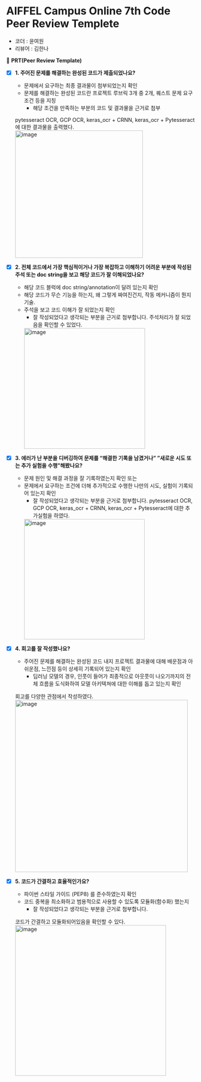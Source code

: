 # AIFFEL Campus Online 7th Code Peer Review Templete

- 코더 : 윤여원
- 리뷰어 : 김한나



🔑 **PRT(Peer Review Template)**

- [X]  **1. 주어진 문제를 해결하는 완성된 코드가 제출되었나요?** 
    - 문제에서 요구하는 최종 결과물이 첨부되었는지 확인
    - 문제를 해결하는 완성된 코드란 프로젝트 루브릭 3개 중 2개, 
    퀘스트 문제 요구조건 등을 지칭
        - 해당 조건을 만족하는 부분의 코드 및 결과물을 근거로 첨부
          
    pytesseract OCR, GCP OCR, keras_ocr + CRNN, keras_ocr + Pytesseract에 대한 결과물을 출력했다.
    <img width="341" alt="image" src="https://github.com/dudnjsckrgo/aiffel_quest/assets/130530651/39967336-81e3-414a-9dd8-6c53b548c1dd">

- [X]  **2. 전체 코드에서 가장 핵심적이거나 가장 복잡하고 이해하기 어려운 부분에 작성된 
주석 또는 doc string을 보고 해당 코드가 잘 이해되었나요?** 
    - 해당 코드 블럭에 doc string/annotation이 달려 있는지 확인
    - 해당 코드가 무슨 기능을 하는지, 왜 그렇게 짜여진건지, 작동 메커니즘이 뭔지 기술.
    - 주석을 보고 코드 이해가 잘 되었는지 확인
        - 잘 작성되었다고 생각되는 부분을 근거로 첨부합니다.
        주석처리가 잘 되었음을 확인할 수 있었다.  
       <img width="323" alt="image" src="https://github.com/dudnjsckrgo/aiffel_quest/assets/130530651/008ee292-648d-4bcc-98d6-4b056e38150c">
 
- [X]  **3. 에러가 난 부분을 디버깅하여 문제를 “해결한 기록을 남겼거나” 
”새로운 시도 또는 추가 실험을 수행”해봤나요?** 
    - 문제 원인 및 해결 과정을 잘 기록하였는지 확인 또는
    - 문제에서 요구하는 조건에 더해 추가적으로 수행한 나만의 시도, 
    실험이 기록되어 있는지 확인
        - 잘 작성되었다고 생각되는 부분을 근거로 첨부합니다.
        pytesseract OCR, GCP OCR, keras_ocr + CRNN, keras_ocr + Pytesseract에 대한 추가실험을 하였다.
      <img width="322" alt="image" src="https://github.com/dudnjsckrgo/aiffel_quest/assets/130530651/43e9c1ce-e9a1-43a8-a61d-e15d269b67cc">

- [x]  **4. 회고를 잘 작성했나요?** 
    - 주어진 문제를 해결하는 완성된 코드 내지 프로젝트 결과물에 대해
    배운점과 아쉬운점, 느낀점 등이 상세히 기록되어 있는지 확인
        - 딥러닝 모델의 경우,
        인풋이 들어가 최종적으로 아웃풋이 나오기까지의 전체 흐름을 도식화하여 
        모델 아키텍쳐에 대한 이해를 돕고 있는지 확인

    회고를 다양한 관점에서 작성하였다. 
    <img width="461" alt="image" src="https://github.com/dudnjsckrgo/aiffel_quest/assets/130530651/115f5b34-9aab-452c-8793-5ad067f3f22a">


- [x]  **5. 코드가 간결하고 효율적인가요?** 
    - 파이썬 스타일 가이드 (PEP8) 를 준수하였는지 확인
    - 코드 중복을 최소화하고 범용적으로 사용할 수 있도록 모듈화(함수화) 했는지
        - 잘 작성되었다고 생각되는 부분을 근거로 첨부합니다.

     코드가 간결하고 모듈화되어있음을 확인할 수 있다.
     <img width="403" alt="image" src="https://github.com/dudnjsckrgo/aiffel_quest/assets/130530651/dd30614d-7509-4653-a6ee-485384bfc497">

